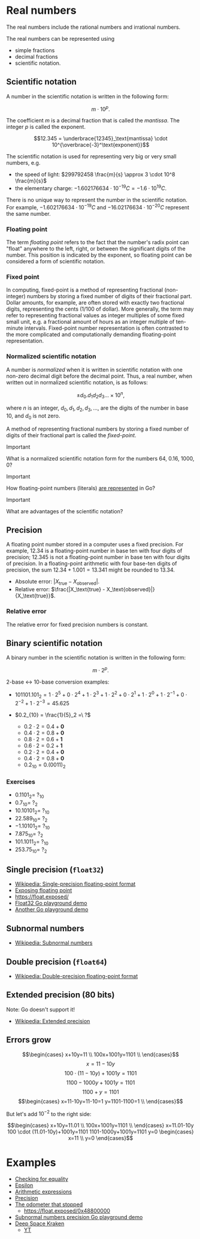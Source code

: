 # Real numbers

The real numbers include the rational numbers and irrational numbers.

The real numbers can be represented using

* simple fractions
* decimal fractions
* scientific notation.

## Scientific notation

A number in the scientific notation is written in the following form:

$$m \cdot 10^p.$$

The coefficient $m$ is a decimal fraction that is called the *mantissa*. The integer $p$ is called the exponent.

$$12.345 = \underbrace{12345}_\text{mantissa} \cdot 10^{\overbrace{-3}^\text{exponent}}$$

The scientific notation is used for representing very big or very small numbers, e.g.

* the speed of light: $299792458 \frac{m}{s} \approx 3 \cdot 10^8 \frac{m}{s}$
* the elementary charge: $−1.602176634 \cdot 10^{−19} C = -1.6 \cdot 10^{19}C$.

There is no unique way to represent the number in the scientific notation. For example, $−1.602176634 \cdot 10^{−19} C$ and $−16.02176634 \cdot 10^{−20} C$ represent the same number.

### Floating point

The term *floating point* refers to the fact that the number's radix point can
"float" anywhere to the left, right, or between the significant digits of the
number. This position is indicated by the exponent, so floating point can be
considered a form of scientific notation.

### Fixed point

In computing, fixed-point is a method of representing fractional (non-integer) numbers by storing a fixed number of digits
of their fractional part. Dollar amounts, for example, are often stored with exactly two fractional digits, representing
the cents (1/100 of dollar). More generally, the term may refer to representing fractional values as integer multiples of
some fixed small unit, e.g. a fractional amount of hours as an integer multiple of ten-minute intervals. Fixed-point number
representation is often contrasted to the more complicated and computationally demanding floating-point representation.

### Normalized scientific notation

A number is *normalized* when it is written in
scientific notation with one non-zero decimal digit before the decimal point.
Thus, a real number, when written out in normalized scientific notation, is as
follows:

$$\pm d_0 . d_1 d_2 d_3 \dots \times 10^n,$$

where $n$ is an integer, $d_0, d_1, d_2, d_3, \ldots,$ are the digits of the number in base 10, and $d_0$ is not zero. 

A method of representing fractional numbers by storing a fixed number of digits of their fractional part is called the *fixed-point*.

> [!IMPORTANT]  
> What is a normalized scientific notation form for the numbers 64, 0.16, 1000, 0?

> [!IMPORTANT]
> How floating-point numbers (literals) [are represented](https://go.dev/ref/spec#Floating-point_literals) in Go?

> [!IMPORTANT]
> What are advantages of the scientific notation?

## Precision

A floating point number stored in a computer uses a fixed precision. For example, $12.34$ is a floating-point number in base ten with four digits of precision; $12.345$ is not a floating-point number in base ten with four digits of precision. In a floating-point arithmetic with four base-ten digits of precision, the sum $12.34 + 1.001 = 13.341$ might be rounded to $13.34$.

* Absolute error: $|X_\text{true} - X_\text{observed}|$.
* Relative error: $\frac{|X_\text{true} - X_\text{observed}|}{X_\text{true}}$.

### Relative error

The relative error for fixed precision numbers is constant.

## Binary scientific notation

A binary number in the scientific notation is written in the following form:

$$m \cdot 2^p.$$

2-base $\leftrightarrow$ 10-base conversion examples:

* $101101.101_2 = 1\cdot2^5+0\cdot2^4+1\cdot2^3+1\cdot2^2+0\cdot2^1+1\cdot2^0+1\cdot2^{-1}+0\cdot2^{-2}+1\cdot2^{-3}=45.625$

* $0.2_{10} = \frac{1}{5}_2 =\ ?$
  * $0.2 \cdot 2 = 0.4 + \textbf{0}$
  * $0.4 \cdot 2 = 0.8 + \textbf{0}$
  * $0.8 \cdot 2 = 0.6 + \textbf{1}$
  * $0.6 \cdot 2 = 0.2 + \textbf{1}$
  * $0.2 \cdot 2 = 0.4 + \textbf{0}$
  * $0.4 \cdot 2 = 0.8 + \textbf{0}$
  * $0.2_{10} = 0.(0011)_2$

### Exercises
* $0.1101_2 = \ ?_{10}$ 
* $0.7_{10} = \ ?_2$
* $10.10101_2 = \ ?_{10}$
* $22.589_{10} = \ ?_2$
* $-1.10101_2 = \ ?_{10}$
* $7.875_{10} = \ ?_2$
* $101.1011_2 = \ ?_{10}$
* $253.75_{10} = \ ?_2$

## Single precision (`float32`)

* [Wikipedia: Single-precision floating-point format](https://en.wikipedia.org/wiki/Single-precision_floating-point_format)
* [Exposing floating point](https://ciechanow.ski/exposing-floating-point/)
* https://float.exposed/
* [Float32 Go playground demo](https://go.dev/play/p/ppV7IGUk9SX)
* [Another Go playground demo](https://goplay.tools/snippet/q82DkD5aKLK)

## Subnormal numbers

* [Wikipedia: Subnormal numbers](https://en.wikipedia.org/wiki/Subnormal_number)

## Double precision (`float64`)

* [Wikipedia: Double-precision floating-point format](https://en.wikipedia.org/wiki/Double-precision_floating-point_format)

## Extended precision (80 bits)

Note: Go doesn't support it!

* [Wikipedia: Extended precision](https://en.wikipedia.org/wiki/Extended_precision)


## Errors grow

$$\begin{cases}
x+10y=11 \\
100x+1001y=1101 \\
\end{cases}$$
$$x=11-10y$$
$$100 \cdot (11-10y)+1001y=1101$$
$$1100-1000y+1001y=1101$$
$$1100+y=1101$$
$$\begin{cases}
x=11-10y=11-10=1
y=1101-1100=1 \\
\end{cases}$$

But let's add $10^{-2}$ to the right side:

$$\begin{cases}
  x+10y=11.01 \\
  100x+1001y=1101 \\
\end{cases}
x=11.01-10y
100 \cdot (11.01-10y)+1001y=1101
1101-1000y+1001y=1101
y=0
\begin{cases}
  x=11 \\
  y=0
\end{cases}$$

# Examples 

* [Checking for equality](https://go.dev/play/p/lKdvVM72C-Y)
* [Epsilon](https://go.dev/play/p/iUP37yY5Cdt)
* [Arithmetic expressions](https://go.dev/play/p/-MKUWeDBml7)
* [Precision](https://go.dev/play/p/l-LAjux3JAm)
* [The odometer that stopped](https://go.dev/play/p/CLmsmYeYQDS)
   * https://float.exposed/0x48800000
* [Subnormal numbers precision Go playground demo](https://go.dev/play/p/zYLUSFOpyDX)
* [Deep Space Kraken](https://wiki.kerbalspaceprogram.com/wiki/Deep_Space_Kraken)
  * [YT](https://www.youtube.com/watch?v=bfuoMhhye4g)
